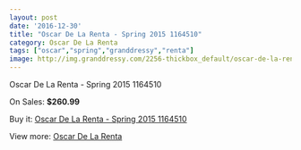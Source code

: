 ```yaml
---
layout: post
date: '2016-12-30'
title: "Oscar De La Renta - Spring 2015 1164510"
category: Oscar De La Renta
tags: ["oscar","spring","granddressy","renta"]
image: http://img.granddressy.com/2256-thickbox_default/oscar-de-la-renta-spring-2015-1164510.jpg
---
```

Oscar De La Renta - Spring 2015 1164510

On Sales: **$260.99**
<a href="https://www.granddressy.com/en/oscar-de-la-renta/1835-oscar-de-la-renta-spring-2015-1164510.html"><amp-img layout="responsive" width="600" height="600" src="//img.granddressy.com/2256-thickbox_default/oscar-de-la-renta-spring-2015-1164510.jpg" alt="Oscar De La Renta - Spring 2015 1164510 0" /></a>

Buy it: [Oscar De La Renta - Spring 2015 1164510](https://www.granddressy.com/en/oscar-de-la-renta/1835-oscar-de-la-renta-spring-2015-1164510.html "Oscar De La Renta - Spring 2015 1164510")

View more: [Oscar De La Renta](https://www.granddressy.com/en/90-oscar-de-la-renta "Oscar De La Renta")
